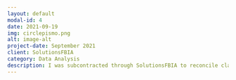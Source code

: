 ```yaml
---
layout: default
modal-id: 4
date: 2021-09-19
img: circlepismo.png
alt: image-alt
project-date: September 2021
client: SolutionsFBIA
category: Data Analysis
description: I was subcontracted through SolutionsFBIA to reconcile claims between a Mental Health Center and their Medicaid payor. 
---
```

